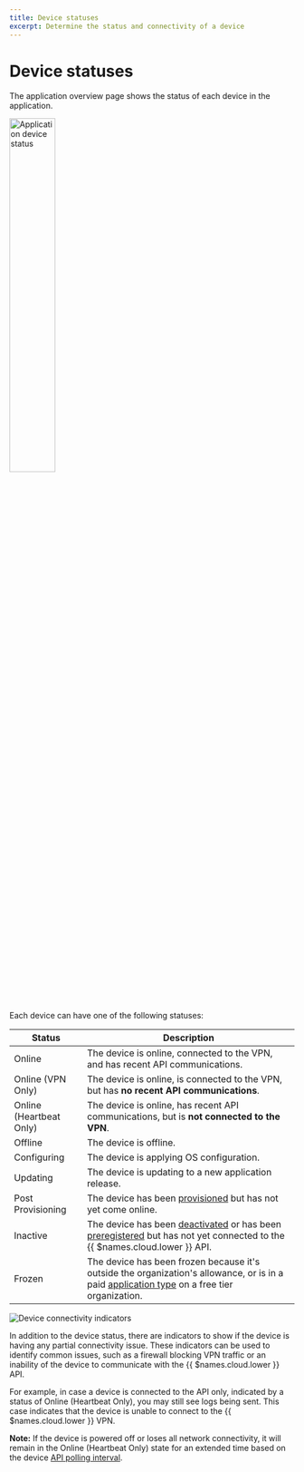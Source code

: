 ```yaml
---
title: Device statuses
excerpt: Determine the status and connectivity of a device
---
```


# Device statuses

The application overview page shows the status of each device in the application.

<img src="/img/common/main_dashboard/application_device_status.png" alt="Application device status" width="40%" >

Each device can have one of the following statuses:

| Status                  | Description                                                                                                                                                     |
|-------------------------|-----------------------------------------------------------------------------------------------------------------------------------------------------------------|
| Online                  | The device is online, connected to the VPN, and has recent API communications.                                                                                  |
| Online (VPN Only)       | The device is online, is connected to the VPN, but has **no recent API communications**.                                                                        |
| Online (Heartbeat Only) | The device is online, has recent API communications, but is **not connected to the VPN**.                                                                       |
| Offline                 | The device is offline.                                                                                                                                          |
| Configuring             | The device is applying OS configuration.                                                                                                                        |
| Updating                | The device is updating to a new application release.                                                                                                            |
| Post Provisioning       | The device has been [provisioned][device-provisioning] but has not yet come online.                                                                             |
| Inactive                | The device has been [deactivated][deactivated] or has been [preregistered][preregistered] but has not yet connected to the {{ $names.cloud.lower }} API.        |
| Frozen                  | The device has been frozen because it's outside the organization's allowance, or is in a paid [application type][application type] on a free tier organization. |

![Device connectivity indicators](/img/common/main_dashboard/device_status.png)

In addition to the device status, there are indicators to show if the device is having any partial connectivity issue. These indicators can be used to identify common issues, such as a firewall blocking VPN traffic or an inability of the device to communicate with the {{ $names.cloud.lower }} API.

For example, in case a device is connected to the API only, indicated by a status of Online (Heartbeat Only), you may still see logs being sent. This case indicates that the device is unable to connect to the {{ $names.cloud.lower }} VPN.

**Note:** If the device is powered off or loses all network connectivity, it will remain in the Online (Heartbeat Only) state for an extended time based on the device [API polling interval][poll-interval].

[deactivated]: /learn/manage/billing/#inactive-devices
[host-os-updates]: /reference/OS/updates/self-service/
[poll-interval]: /learn/manage/configuration/#variable-list
[device-provisioning]: /learn/welcome/primer/#device-provisioning
[preregistered]: /learn/more/masterclasses/advanced-cli/#52-preregistering-a-device
[application type]: /learn/manage/app-types
